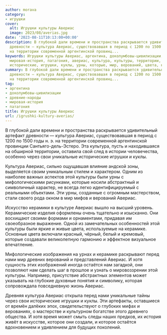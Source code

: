 ```yaml
---
author: morava
category:
- игрушки
cover:
  alt: Игрушки культуры Авериас
  image: 2023/08/averias.jpg
date: '2023-08-11T10:13:00+00:00'
description: В глубокой дали времени и пространства раскрывается удивительный артефакт
  древности — культура Авериас, существовавшая в период с 1200 по 1500 годы н. э.
  на территории современной аргентинской провинц...
keywords: Игрушки культуры Авериас, аргентина, доколумбовы-цивилизации, древние-народы,
  мировая-история, патагония, авериас, культура, культуры, территории, свои, уникальные,
  исторические, игрушки, куклы, урны, которые, мир, верований, цвета, керамике
summary: В глубокой дали времени и пространства раскрывается удивительный артефакт
  древности — культура Авериас, существовавшая в период с 1200 по 1500 годы н. э.
  на территории современной аргентинской провинц...
tag:
- аргентина
- доколумбовы-цивилизации
- древние-народы
- мировая-история
- патагония
title: Игрушки культуры Авериас
url: /igrushki-kultury-averias/
---
```


В глубокой дали времени и пространства раскрывается удивительный артефакт древности — культура Авериас, существовавшая в период с 1200 по 1500 годы н. э. на территории современной аргентинской провинции Сантьяго-дель-Эстеро. Эта культура, пусть и находившаяся на обширной территории, оставила свой след в истории человечества, особенно через свои уникальные исторические игрушки и куклы.

Культура Авериас, сильно ощущавшая влияние андской зоны, выделяется своим уникальным стилем и характером. Одним из наиболее важных аспектов этой культуры были урны с мифологическими рисунками, которые носили абстрактный и символичный характер, не всегда легко идентифицируемый с реальными объектами. Эти урны, созданные с огромным мастерством, стали своего рода окном в мир мифов и верований Авериас.

Искусство керамики в культуре Авериас вышло на высший уровень. Керамические изделия оформлены очень тщательно и изысканно. Они восхищают своими формами и орнаментами, придавая им своеобразное выражение. Одной из замечательных особенностей этой культуры были яркие и живые цвета, используемые на керамике. Основные цвета включали красный, чёрный, белый и кремовый, которые создавали великолепную гармонию и эффектное визуальное впечатление.

Мифологические изображения на урнах и керамике раскрывают перед нами мир древних верований и представлений Авериас. И хотя сущность этих изображений иногда остаётся нам загадкой, они позволяют нам сделать шаг в прошлое и узнать о мировоззрении этой культуры. Например, присутствие абстрактных элементов может указывать на глубокие духовные понятия и символику, которая сопровождала повседневную жизнь Авериас.

Древняя культура Авериас открыла перед нами уникальные тайны через свои исторические игрушки и куклы. Эти артефакты, оставшиеся от времён далёких эпох, свидетельствуют о глубоких мифах и верованиях, о мастерстве и культурном богатстве этого древнего общества. И хотя время может смыть следы наших предков, их история живёт в искусстве, которое они создали, и которое остаётся вдохновением и удивлением для будущих поколений.